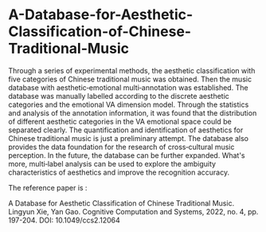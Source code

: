 # A-Database-for-Aesthetic-Classification-of-Chinese-Traditional-Music
Through a series of experimental methods, the aesthetic classification with five categories of Chinese traditional music was obtained. Then the music database with aesthetic‐emotional multi‐annotation was established. The database was manually labelled according to the discrete aesthetic categories and the emotional VA dimension model. Through the statistics and analysis of the annotation information, it was found that the distribution of different aesthetic categories in the VA emotional space could be separated clearly. 
The quantification and identification of aesthetics for Chinese traditional music is just a preliminary attempt. The database also provides the data foundation for the research of cross‐cultural music perception. In the future, the database can be further expanded. What's more, multi‐label analysis can be used to explore the ambiguity characteristics of aesthetics and improve the recognition accuracy.

The reference paper is :

A Database for Aesthetic Classification of Chinese Traditional Music. Lingyun Xie, Yan Gao. Cognitive Computation and Systems, 2022, no. 4, pp. 197-204. 
DOI: 10.1049/ccs2.12064
